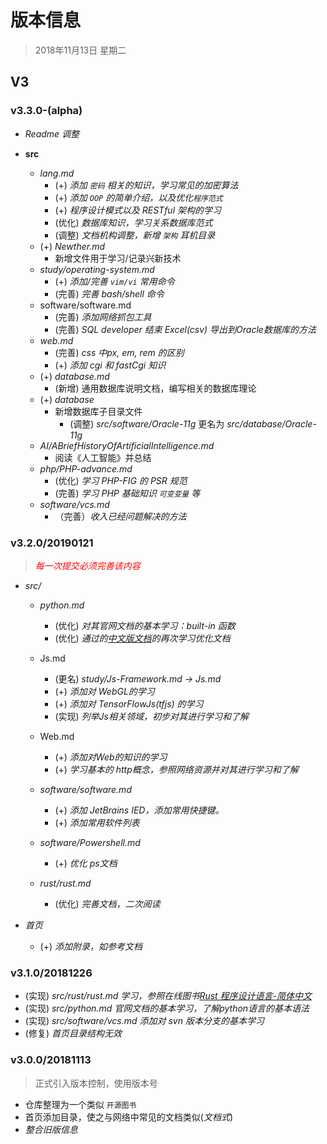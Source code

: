 # 版本信息

> 2018年11月13日 星期二

## V3

### v3.3.0-(alpha)

- *Readme 调整*

- **src**
  - *lang.md*
    - (+) *添加 `密码` 相关的知识，学习常见的加密算法*
    - (+) *添加 `OOP` 的简单介绍，以及优化`程序范式`*
    - (+) *程序设计模式以及 RESTful 架构的学习*
    - (优化) *数据库知识，学习关系数据库范式*
    - (调整) *文档机构调整，新增 `架构` 耳机目录*
  - (+) *Newther.md*
    - 新增文件用于学习/记录兴新技术
  - *study/operating-system.md*
    - (+) *添加/完善 `vim/vi` 常用命令*
    - (完善) *完善 bash/shell 命令*
  - software/software.md
    - (完善) *添加网络抓包工具*
    - (完善) *SQL developer 结束 Excel(csv) 导出到Oracle数据库的方法*
  - *web.md*
    - (完善) *css 中px, em, rem 的区别*
    - (+) *添加 cgi 和 fastCgi 知识*
  - (+) *database.md*
    - (新增) 通用数据库说明文档，编写相关的数据库理论
  - (+) *database*
    - 新增数据库子目录文件
      - (调整) *src/software/Oracle-11g* 更名为 *src/database/Oracle-11g*
  - *AI/ABriefHistoryOfArtificialIntelligence.md*
    - 阅读《人工智能》并总结
  - *php/PHP-advance.md*
    - (优化) *学习 PHP-FIG 的 PSR 规范*
    - (完善) *学习 PHP 基础知识 `可变变量` 等*
  - *software/vcs.md*
    - （完善）*收入已经问题解决的方法*



### v3.2.0/20190121

> *<span style="color: red;">每一次提交必须完善该内容</span>*

- *src/*
  - *python.md*
    - (优化) *对其官网文档的基本学习：built-in 函数*
    - (优化) *通过的[中文版文档](http://www.pythondoc.com/pythontutorial3/index.html)的再次学习优化文档*
  - Js.md
    - (更名) *study/Js-Framework.md -> Js.md*
    - (+) *添加对 WebGL的学习*
    - (+) *添加对 TensorFlowJs(tfjs) 的学习*
    - (实现) *列举Js相关领域，初步对其进行学习和了解*

  - Web.md
    - (+) *添加对Web的知识的学习*
    - (+) *学习基本的 http概念，参照网络资源并对其进行学习和了解*
  - *software/software.md*
    - (+) *添加 JetBrains IED，添加常用快捷键。*
    - (+) *添加常用软件列表*
  - *software/Powershell.md*
    - (+) *优化 ps文档*
  - *rust/rust.md*
    - (优化) *完善文档，二次阅读*
- *首页*

  - (+) *添加附录，如参考文档*



### v3.1.0/20181226

- (实现) *src/rust/rust.md 学习，参照在线图书[Rust 程序设计语言-简体中文](https://kaisery.github.io/trpl-zh-cn/)* 
- (实现) *src/python.md 官网文档的基本学习，了解python语言的基本语法*
- (实现) *src/software/vcs.md 添加对 svn 版本分支的基本学习*
- (修复) *首页目录结构无效*



### v3.0.0/20181113

> 正式引入版本控制，使用版本号

- 仓库整理为一个类似 `开源图书`
- 首页添加目录，使之与网络中常见的文档类似(*文档式*)
- *整合旧版信息*

